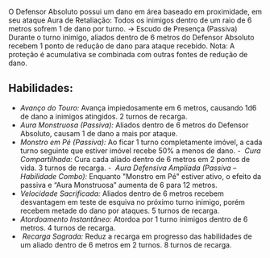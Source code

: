 O Defensor Absoluto possui um dano em área baseado em proximidade, em seu ataque Aura de Retaliação:
Todos os inimigos dentro de um raio de 6 metros sofrem 1 de dano por turno.
-> Escudo de Presença (Passiva)
Durante o turno inimigo, aliados dentro de 6 metros do Defensor Absoluto recebem 1 ponto de redução de dano para ataque recebido.
Nota: A proteção é acumulativa se combinada com outras fontes de redução de dano.
## Habilidades:
-  _Avanço do Touro:_
	Avança impiedosamente em 6 metros, causando 1d6 de dano a inimigos atingidos. 2 turnos de recarga.
-  _Aura Monstruosa (Passiva):_
	Aliados dentro de 6 metros do Defensor Absoluto, causam 1 de dano a mais por ataque.
-  _Monstro em Pé (Passiva):_
	Ao ficar 1 turno completamente imóvel, a cada turno seguinte que estiver imóvel recebe 50% a menos de dano.
-  _Cura Compartilhada:_
	Cura cada aliado dentro de 6 metros em 2 pontos de vida. 3 turnos de recarga.
-  _Aura Defensiva Ampliada (Passiva – Habilidade Combo):_
	Enquanto "Monstro em Pé" estiver ativo, o efeito da passiva e “Aura Monstruosa” aumenta de 6 para 12 metros.
-  _Velocidade Sacrificada:_
	Aliados dentro de 6 metros recebem desvantagem em teste de esquiva no próximo turno inimigo, porém recebem metade do dano por ataques. 5 turnos de recarga.
-  _Atordoamento Instantâneo:_
	Atordoa por 1 turno inimigos dentro de 6 metros. 4 turnos de recarga.
-  _Recarga Sagrada:_
	Reduz a recarga em progresso das habilidades de um aliado dentro de 6 metros em 2 turnos. 8 turnos de recarga.